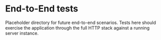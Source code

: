# End-to-End tests

Placeholder directory for future end-to-end scenarios. Tests here should
exercise the application through the full HTTP stack against a running
server instance.

